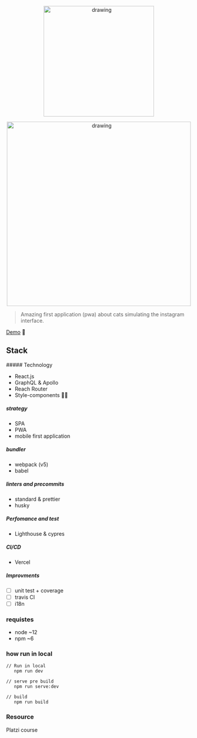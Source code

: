 
<p align="center">
<img algin="center" src="https://res.cloudinary.com/kappys/image/upload/v1631628667/petgram/readme/oie_j6SySfbtEJxo_q21nfe.png" alt="drawing" width="300"/>
</p>

<p align="center">
<img src="https://res.cloudinary.com/kappys/image/upload/v1631624764/petgram/readme/login_uxb28p.png" alt="drawing" width="500"/>
</p>

> Amazing first application (pwa) about cats simulating the instagram interface.

[Demo](petgram-kappys1.vercel.app/) 🐶
## Stack

##### Technology

- React.js
- GraphQL & Apollo
- Reach Router
- Style-components 💅🏽

##### strategy 
- SPA
- PWA
- mobile first application
##### bundler
  - webpack (v5)
  - babel

##### linters and precommits
- standard & prettier
- husky
##### Perfomance and test
- Lighthouse & cypres
##### CI/CD 
- Vercel
##### Improvments
- [ ] unit test + coverage
- [ ] travis CI
- [ ] i18n

### requistes
- node ~12
- npm ~6
### how run in local
```node
// Run in local
   npm run dev

// serve pre build
   npm run serve:dev

// build
   npm run build
```

### Resource
Platzi course
